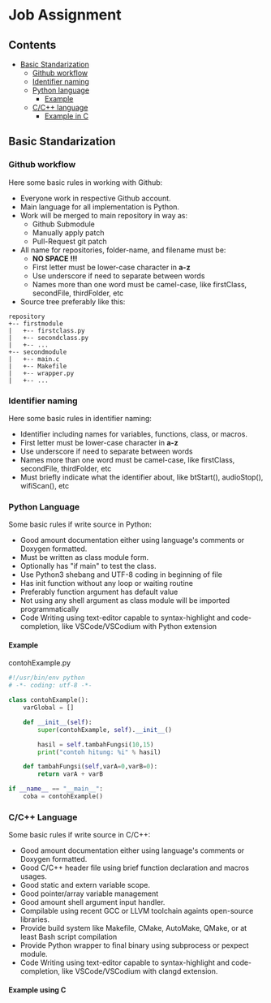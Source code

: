 # Job Assignment

## Contents
- [Basic Standarization](https://github.com/mekatronik-achmadi/md_tutorial/blob/master/internship/task_0/jobs.md#basic-standarization)
	+ [Github workflow](https://github.com/mekatronik-achmadi/md_tutorial/blob/master/internship/task_0/jobs.md#github-workflow)
	+ [Identifier naming](https://github.com/mekatronik-achmadi/md_tutorial/blob/master/internship/task_0/jobs.md#identifier-naming)
	+ [Python language](https://github.com/mekatronik-achmadi/md_tutorial/blob/master/internship/task_0/jobs.md#python-language)
		* [Example](https://github.com/mekatronik-achmadi/md_tutorial/blob/master/internship/task_0/rules.md#example)
	+ [C/C++ language](https://github.com/mekatronik-achmadi/md_tutorial/blob/master/internship/task_0/rules.md#cc-language)
		* [Example in C](https://github.com/mekatronik-achmadi/md_tutorial/blob/master/internship/task_0/rules.md#example-using-c)
	
## Basic Standarization

### Github workflow

Here some basic rules in working with Github:
- Everyone work in respective Github account.
- Main language for all implementation is Python.
- Work will be merged to main repository in way as:
	+ Github Submodule
	+ Manually apply patch
	+ Pull-Request git patch
- All name for repositories, folder-name, and filename must be:
	+ **NO SPACE !!!**
	+ First letter must be lower-case character in **a-z**
	+ Use underscore if need to separate between words
	+ Names more than one word must be camel-case, like firstClass, secondFile, thirdFolder, etc
- Source tree preferably like this:
~~~
repository
+-- firstmodule
|   +-- firstclass.py
|   +-- secondclass.py
|   +-- ...
+-- secondmodule
|   +-- main.c
|   +-- Makefile
|   +-- wrapper.py
|   +-- ...	
~~~

### Identifier naming

Here some basic rules in identifier naming:
- Identifier including names for variables, functions, class, or macros.
- First letter must be lower-case character in **a-z**
- Use underscore if need to separate between words
- Names more than one word must be camel-case, like firstClass, secondFile, thirdFolder, etc
- Must briefly indicate what the identifier about, like btStart(), audioStop(), wifiScan(), etc

### Python Language

Some basic rules if write source in Python:
- Good amount documentation either using language's comments or Doxygen formatted.
- Must be written as class module form.
- Optionally has "if main" to test the class.
- Use Python3 shebang and UTF-8 coding in beginning of file
- Has init function without any loop or waiting routine
- Preferably function argument has default value
- Not using any shell argument as class module will be imported programmatically
- Code Writing using text-editor capable to syntax-highlight and code-completion, like VSCode/VSCodium with Python extension

#### Example

contohExample.py

~~~python
#!/usr/bin/env python
# -*- coding: utf-8 -*-

class contohExample():
    varGlobal = []

    def __init__(self):
        super(contohExample, self).__init__()

        hasil = self.tambahFungsi(10,15)
        print("contoh hitung: %i" % hasil)

    def tambahFungsi(self,varA=0,varB=0):
        return varA + varB

if __name__ == "__main__":
    coba = contohExample()
~~~

### C/C++ Language

Some basic rules if write source in C/C++:
- Good amount documentation either using language's comments or Doxygen formatted.
- Good C/C++ header file using brief function declaration and macros usages.
- Good static and extern variable scope.
- Good pointer/array variable management
- Good amount shell argument input handler.
- Compilable using recent GCC or LLVM toolchain againts open-source libraries.
- Provide build system like Makefile, CMake, AutoMake, QMake, or at least Bash script compilation
- Provide Python wrapper to final binary using subprocess or pexpect module.
- Code Writing using text-editor capable to syntax-highlight and code-completion, like VSCode/VSCodium with clangd extension.

#### Example using C


